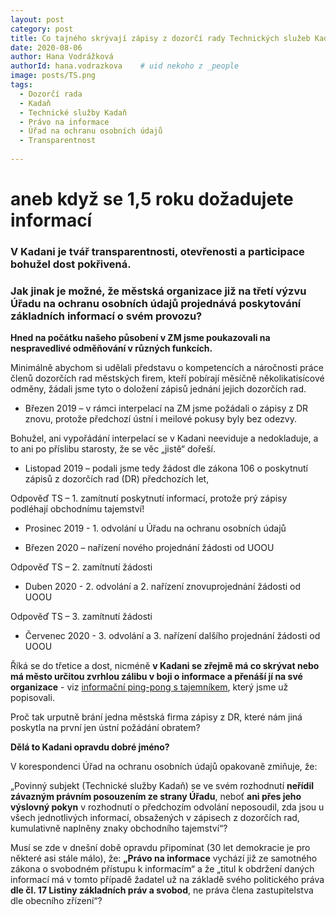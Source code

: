 ```yaml
---
layout: post
category: post
title: Co tajného skrývají zápisy z dozorčí rady Technických služeb Kadaň s.r.o.?   
date: 2020-08-06
author: Hana Vodrážková
authorId: hana.vodrazkova    # uid nekoho z _people
image: posts/TS.png
tags:
  - Dozorčí rada
  - Kadaň
  - Technické služby Kadaň
  - Právo na informace
  - Úřad na ochranu osobních údajů
  - Transparentnost
  
---
```


# aneb když se 1,5 roku dožadujete informací  

### V Kadani je tvář transparentnosti, otevřenosti a participace bohužel dost pokřivená.
### Jak jinak je možné, že městská organizace již na třetí výzvu Úřadu na ochranu osobních údajů projednává poskytování základních informací o svém provozu? 


**Hned na počátku našeho působení v ZM jsme poukazovali na nespravedlivé odměňování v různých funkcích.** 

Minimálně abychom si udělali představu o kompetencích a náročnosti práce členů dozorčích rad městských firem, kteří pobírají měsíčně několikatisícové odměny, žádali jsme tyto o doložení zápisů jednání jejich dozorčích rad.

* Březen 2019 – v rámci interpelací na ZM jsme požádali o zápisy z DR znovu, protože předchozí ústní i meilové pokusy byly bez odezvy. 

Bohužel, ani vypořádání interpelací se v Kadani neeviduje a nedokladuje, a to ani po příslibu starosty, že se věc „jistě“ dořeší.

* Listopad 2019 – podali jsme tedy žádost dle zákona 106 o poskytnutí zápisů z dozorčích rad (DR) předchozích let, 

Odpověď TS – 1. zamítnutí poskytnutí informací, protože prý zápisy podléhají obchodnímu tajemství!

* Prosinec 2019 - 1. odvolání u Úřadu na ochranu osobních údajů

* Březen 2020 – nařízení nového projednání žádosti od UOOU

Odpověď TS – 2. zamítnutí žádosti

* Duben 2020 - 2. odvolání a 2. nařízení znovuprojednání žádosti od UOOU

Odpověď TS – 3. zamítnutí žádosti

* Červenec 2020 - 3. odvolání a 3. nařízení dalšího projednání žádosti od UOOU

Říká se do třetice a dost, nicméně **v Kadani se zřejmě má co skrývat nebo má město určitou zvrhlou zálibu
v boji o informace a přenáší jí na své organizace** - viz [informační ping-pong s tajemníkem](https://kadan.pirati.cz/aktuality/kauza-informace.html),
který jsme už popisovali.

Proč tak urputně brání jedna městská firma zápisy z DR, které nám jiná poskytla na první jen ústní požádání obratem?

**Dělá to Kadani opravdu dobré jméno?**

V korespondenci Úřad na ochranu osobních údajů opakovaně zmiňuje, že:

„Povinný subjekt (Technické služby Kadaň) se ve svém rozhodnutí **neřídil závazným právním posouzením ze 
strany Úřadu**, neboť **ani přes jeho výslovný pokyn** v rozhodnutí o předchozím odvolání neposoudil, zda jsou u všech jednotlivých informací, obsažených v zápisech z dozorčích rad, kumulativně naplněny znaky obchodního tajemství“?

Musí se zde v dnešní době opravdu připomínat (30 let demokracie je pro některé asi stále málo), že:
**„Právo na informace** vychází již ze samotného zákona o svobodném přístupu k informacím“ 
a že „titul k obdržení daných informací má v tomto případě žadatel už na základě svého politického 
práva **dle čl. 17 Listiny základních práv a svobod**, ne práva člena zastupitelstva dle obecního zřízení“?



